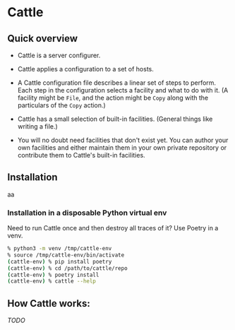 # Cattle

## Quick overview

* Cattle is a server configurer.
* Cattle applies a configuration to a set of hosts.
* A Cattle configuration file describes a linear set of steps to perform. Each step in the configuration
    selects a facility and what to do with it. (A facility might be `File`, and
    the action might be `Copy` along with the particulars of the `Copy` action.)

* Cattle has a small selection of built-in facilities. (General things like writing a file.)
* You will no doubt need facilities that don't exist yet. You can author your own facilities and either maintain them in your own private repository or contribute them to Cattle's built-in facilities.

## Installation

aa

### Installation in a disposable Python virtual env

Need to run Cattle once and then destroy all traces of it? Use Poetry in a venv.

``` bash
% python3 -m venv /tmp/cattle-env
% source /tmp/cattle-env/bin/activate
(cattle-env) % pip install poetry
(cattle-env) % cd /path/to/cattle/repo
(cattle-env) % poetry install
(cattle-env) % cattle --help
```

## How Cattle works:

_TODO_
